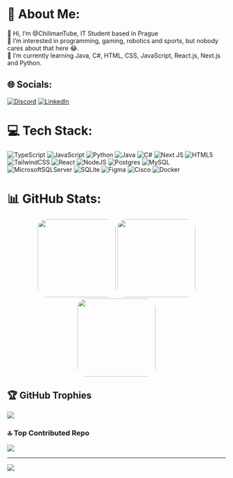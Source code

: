# 💫 About Me:
👋 Hi, I’m @ChilimanTube, IT Student based in Prague<br>👀 I’m interested in programming, gaming, robotics and sports, but nobody cares about that here 😂.<br>🌱 I’m currently learning Java, C#, HTML, CSS, JavaScript, React.js, Next.js and Python.


## 🌐 Socials:
[![Discord](https://img.shields.io/badge/Discord-%237289DA.svg?logo=discord&logoColor=white)](https://discord.gg/AKBhAKRmQs) [![LinkedIn](https://img.shields.io/badge/LinkedIn-%230077B5.svg?logo=linkedin&logoColor=white)](https://linkedin.com/in/kralvojtech)

# 💻 Tech Stack:
![TypeScript](https://img.shields.io/badge/typescript-%23007ACC.svg?style=for-the-badge&logo=typescript&logoColor=white) ![JavaScript](https://img.shields.io/badge/javascript-%23323330.svg?style=for-the-badge&logo=javascript&logoColor=%23F7DF1E) ![Python](https://img.shields.io/badge/python-3670A0?style=for-the-badge&logo=python&logoColor=ffdd54) ![Java](https://img.shields.io/badge/java-%23ED8B00.svg?style=for-the-badge&logo=openjdk&logoColor=white) ![C#](https://img.shields.io/badge/c%23-%23239120.svg?style=for-the-badge&logo=csharp&logoColor=white) ![Next JS](https://img.shields.io/badge/Next-black?style=for-the-badge&logo=next.js&logoColor=white) ![HTML5](https://img.shields.io/badge/html5-%23E34F26.svg?style=for-the-badge&logo=html5&logoColor=white) ![TailwindCSS](https://img.shields.io/badge/tailwindcss-%2338B2AC.svg?style=for-the-badge&logo=tailwind-css&logoColor=white) ![React](https://img.shields.io/badge/react-%2320232a.svg?style=for-the-badge&logo=react&logoColor=%2361DAFB) ![NodeJS](https://img.shields.io/badge/node.js-6DA55F?style=for-the-badge&logo=node.js&logoColor=white) ![Postgres](https://img.shields.io/badge/postgres-%23316192.svg?style=for-the-badge&logo=postgresql&logoColor=white) ![MySQL](https://img.shields.io/badge/mysql-4479A1.svg?style=for-the-badge&logo=mysql&logoColor=white) ![MicrosoftSQLServer](https://img.shields.io/badge/Microsoft%20SQL%20Server-CC2927?style=for-the-badge&logo=microsoft%20sql%20server&logoColor=white) ![SQLite](https://img.shields.io/badge/sqlite-%2307405e.svg?style=for-the-badge&logo=sqlite&logoColor=white) ![Figma](https://img.shields.io/badge/figma-%23F24E1E.svg?style=for-the-badge&logo=figma&logoColor=white) ![Cisco](https://img.shields.io/badge/cisco-%23049fd9.svg?style=for-the-badge&logo=cisco&logoColor=black) ![Docker](https://img.shields.io/badge/docker-%230db7ed.svg?style=for-the-badge&logo=docker&logoColor=white)
# 📊 GitHub Stats:
<div align="center">
  <img src="https://github-readme-stats.vercel.app/api?username=ChilimanTube&theme=aura_dark&hide_border=true&include_all_commits=false&count_private=false" height="180px" style="border-radius: 20px;"/>
  <img src="https://github-readme-streak-stats.herokuapp.com/?user=ChilimanTube&theme=aura_dark&hide_border=true" height="180px" style="border-radius: 20px;"/>
  <img src="https://github-readme-stats.vercel.app/api/top-langs/?username=ChilimanTube&theme=aura_dark&hide_border=true&include_all_commits=true&count_private=true&layout=compact" height="180px" style="border-radius: 20px;"/>
</div>

## 🏆 GitHub Trophies
![](https://github-profile-trophy.vercel.app/?username=ChilimanTube&theme=radical&no-frame=false&no-bg=false&margin-w=4)

### 🔝 Top Contributed Repo
![](https://github-contributor-stats.vercel.app/api?username=ChilimanTube&limit=5&theme=radical&combine_all_yearly_contributions=true)

---
[![](https://visitcount.itsvg.in/api?id=ChilimanTube&icon=0&color=0)](https://visitcount.itsvg.in)
